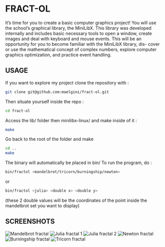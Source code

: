 # FRACT-OL
It’s time for you to create a basic computer graphics project!
You will use the school’s graphical library, the MiniLibX. This library was developed
internally and includes basic necessary tools to open a window, create images and deal
with keyboard and mouse events.
This will be an opportunity for you to become familiar with the MiniLibX library, dis-
cover or use the mathematical concept of complex numbers, explore computer graphics
optimization, and practice event handling.

## USAGE
If you want to explore my project clone the repository with :

```sh
git clone git@github.com:maelgini/fract-ol.git
```

Then situate yourself inside the repo :

```sh
cd fract-ol
```

Access the lib/ folder then minilibx-linux/ and make inside of it :

```sh cd lib/minilibx-linux/
make
```

Go back to the root of the folder and make

```sh cd ..
cd ..
make
```

The binary will automatically be placed in bin/
To run the program, do :

```sh
bin/fractol <mandelbrot/tricorn/burningship/newton>
```

or

```sh
bin/fractol <julia> <double x> <double y>
```

(these 2 double values will be the coordinates of the point inside the mandelbrot set you want to display)
## SCREENSHOTS
![Mandelbrot fractal](screenshots/mandelbrot1.png)
![Julia fractal 1](screenshots/julia3.png)
![Julia fractal 2](screenshots/julia1.png)
![Newton fractal](screenshots/newton1.png)
![Burningship fractal](screenshots/burningship1.png)
![Tricorn fractal](screenshots/tricorn1.png)
